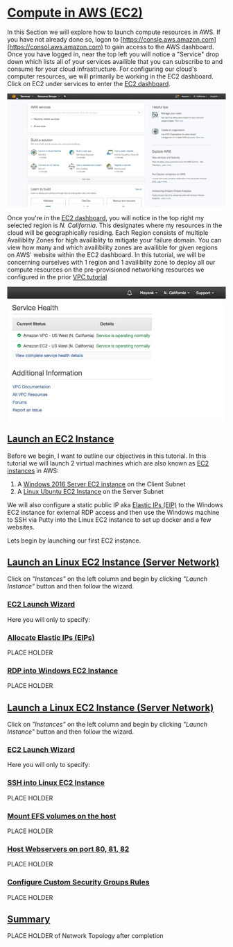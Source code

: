 # [Compute in AWS (EC2)](#EC2) #
In this Section we will explore how to launch compute resources in AWS. If you have not already done so, logon to [https://consle.aws.amazon.com](https://consol.aws.amazon.com) to gain access to the AWS dashboard. Once you have logged in, near the top left you will notice a "Service" drop down which lists all of your services availible that you can subscribe to and consume for your cloud infrastructure. For configuring our cloud's computer resources, we will primarily be working in the EC2 dashboard. Click on EC2 under services to enter the [EC2 dashboard](https://console.aws.amazon.com/ec2/). 

![AWS Dashboard Services](images/AWS-EC2-Dashboard.gif)

Once you're in the [EC2 dashboard](https://console.aws.amazon.com/ec2/), you will notice in the top right my selected region is *N. California*. This designates where my resources in the cloud will be geographically residing. Each Region consists of multiple Availiblity Zones for high availiblity to mitigate your failure domain. You can view how many and which availibility zones are availible for given regions on AWS' website within the EC2 dashboard. In this tutorial, we will be concerning ourselves with 1 region and 1 availiblity zone to deploy all our compute resources on the pre-provisioned networking resources we configured in the prior [VPC tutorial](../VPC/)

![AWS Regions and Availibility Zones](images/AWS-AZ.gif)

##  [Launch an EC2 Instance](#EC2-Launch) ##
Before we begin, I want to outline our objectives in this tutorial. In this tutorial we will launch 2 virtual machines which are also known as [EC2 instances](https://aws.amazon.com/ec2/details/) in AWS:
  
  1. A [Windows 2016 Server EC2 instance](https://aws.amazon.com/marketplace/pp/B01M7SJEU7?ref=cns_srchrow) on the Client Subnet
  2. A [Linux Ubuntu EC2 Instance](https://aws.amazon.com/marketplace/pp/B01JBL2M0O?qid=1493848518901&sr=0-1&ref_=srh_res_product_title) on the Server Subnet

We will also configure a static public IP aka [Elastic IPs (EIP)](http://docs.aws.amazon.com/AWSEC2/latest/UserGuide/elastic-ip-addresses-eip.html) to the Windows EC2 instance for external RDP access and then use the Windows machine to SSH via Putty into the Linux EC2 instance to set up docker and a few websites.

Lets begin by launching our first EC2 instance. 


## [Launch an Linux EC2 Instance (Server Network)](#Window-EC2) ##
Click on *"Instances"* on the left column and begin by clicking *"Launch Instance"* button and then follow the wizard. 

### [EC2 Launch Wizard](#Windows-EC2-LaunchWizard) ###

Here you will only to specify:

### [Allocate Elastic IPs (EIPs)](#Windows-EIPs) ###

PLACE HOLDER

### [RDP into Windows EC2 Instance](#Windows-RDP) ###

PLACE HOLDER


## [Launch a Linux EC2 Instance (Server Network)](#Linux-EC2) ##
Click on *"Instances"* on the left column and begin by clicking *"Launch Instance"* button and then follow the wizard. 

### [EC2 Launch Wizard](#Linux-EC2-LaunchWizard) ###

Here you will only to specify:

### [SSH into Linux EC2 Instance](#SSH-Linux-EC2) ###

PLACE HOLDER

### [Mount EFS volumes on the host](#Linux-EFS-Mount) ###

PLACE HOLDER

### [Host Webservers on port 80, 81, 82](#Host-Webservers) ###

PLACE HOLDER

### [Configure Custom Security Groups Rules](#Linux-Security-Groups) ###

PLACE HOLDER


## [Summary](#EC2-Summary) ##

PLACE HOLDER of Network Topology after completion
	
 


